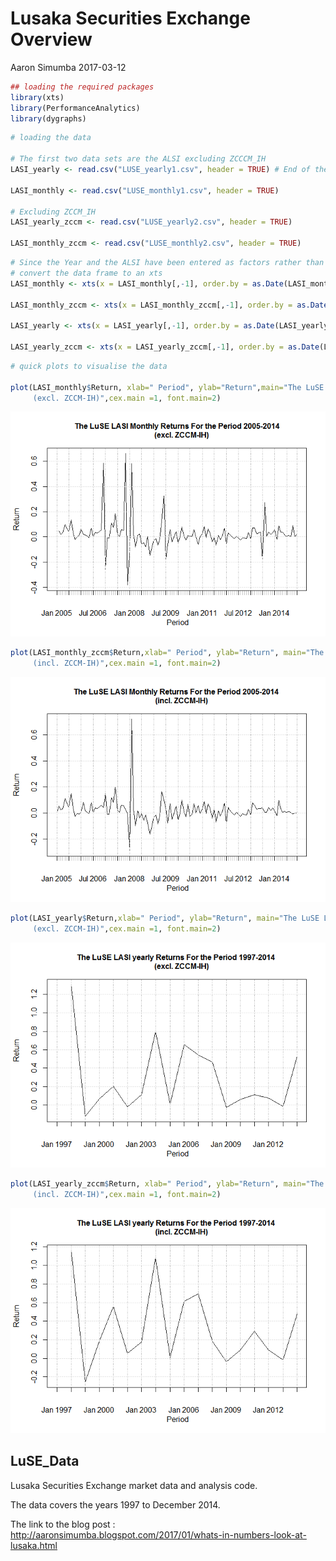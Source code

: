 Lusaka Securities Exchange Overview
================
Aaron Simumba
2017-03-12

``` r
## loading the required packages
library(xts)
library(PerformanceAnalytics)
library(dygraphs)
```

``` r
# loading the data

# The first two data sets are the ALSI excluding ZCCCM_IH
LASI_yearly <- read.csv("LUSE_yearly1.csv", header = TRUE) # End of the year price of the Lusaka Securities Exchange All Share  (LASI)

LASI_monthly <- read.csv("LUSE_monthly1.csv", header = TRUE)

# Excluding ZCCM_IH
LASI_yearly_zccm <- read.csv("LUSE_yearly2.csv", header = TRUE)

LASI_monthly_zccm <- read.csv("LUSE_monthly2.csv", header = TRUE)
```

``` r
# Since the Year and the ALSI have been entered as factors rather than as date and numeric classes respectively, we have to convert them to their appropriate class to be able to do the computations we desire.
# convert the data frame to an xts
LASI_monthly <- xts(x = LASI_monthly[,-1], order.by = as.Date(LASI_monthly[,1]))

LASI_monthly_zccm <- xts(x = LASI_monthly_zccm[,-1], order.by = as.Date(LASI_monthly_zccm[,1]))

LASI_yearly <- xts(x = LASI_yearly[,-1], order.by = as.Date(LASI_yearly[,1]))

LASI_yearly_zccm <- xts(x = LASI_yearly_zccm[,-1], order.by = as.Date(LASI_yearly_zccm[,1]))
```

``` r
# quick plots to visualise the data

plot(LASI_monthly$Return, xlab=" Period", ylab="Return",main="The LuSE LASI Monthly Returns For the Period 2005-2014
     (excl. ZCCM-IH)",cex.main =1, font.main=2)
```

![](README_files/figure-markdown_github/unnamed-chunk-4-1.png)

``` r
plot(LASI_monthly_zccm$Return,xlab=" Period", ylab="Return", main="The LuSE LASI Monthly Returns For the Period 2005-2014 
     (incl. ZCCM-IH)",cex.main =1, font.main=2)
```

![](README_files/figure-markdown_github/unnamed-chunk-4-2.png)

``` r
plot(LASI_yearly$Return,xlab=" Period", ylab="Return", main="The LuSE LASI yearly Returns For the Period 1997-2014 
     (excl. ZCCM-IH)",cex.main =1, font.main=2)
```

![](README_files/figure-markdown_github/unnamed-chunk-4-3.png)

``` r
plot(LASI_yearly_zccm$Return, xlab=" Period", ylab="Return", main="The LuSE LASI yearly Returns For the Period 1997-2014 
     (incl. ZCCM-IH)",cex.main =1, font.main=2)
```

![](README_files/figure-markdown_github/unnamed-chunk-4-4.png)

LuSE\_Data
----------

Lusaka Securities Exchange market data and analysis code.

The data covers the years 1997 to December 2014.

The link to the blog post : <http://aaronsimumba.blogspot.com/2017/01/whats-in-numbers-look-at-lusaka.html>
